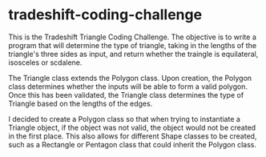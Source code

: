 # tradeshift-coding-challenge

This is the Tradeshift Triangle Coding Challenge. The objective is to write a program that will determine the type of triangle, taking in the lengths of the triangle's three sides as input, and return whether the traingle is equilateral, isosceles or scdalene.

The Triangle class extends the Polygon class. Upon creation, the Polygon class determines whether the inputs will be able to form a valid polygon. Once this has been validated, the Triangle class determines the type of Triangle based on the lengths of the edges. 

I decided to create a Polygon class so that when trying to instantiate a Triangle object, if the object was not valid, the object would not be created in the first place. This also allows for different Shape classes to be created, such as a Rectangle or Pentagon class that could inherit the Polygon class. 
